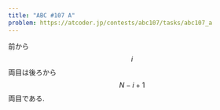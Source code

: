 ```yaml
---
title: "ABC #107 A"
problem: https://atcoder.jp/contests/abc107/tasks/abc107_a
---
```

前から $$ i $$ 両目は後ろから $$ N-i+1 $$ 両目である.
